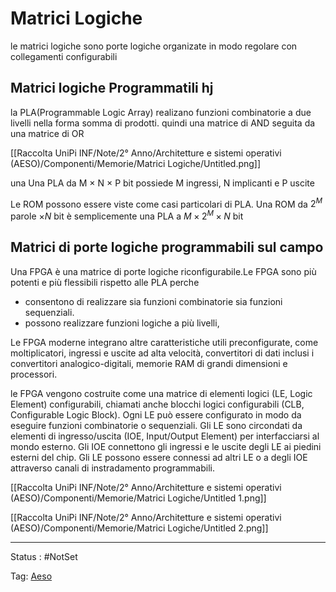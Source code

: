 # Matrici Logiche

le matrici logiche sono porte logiche organizate in modo regolare con collegamenti configurabili

## Matrici logiche Programmatili  hj

la PLA(Programmable Logic Array) realizano funzioni combinatorie a due livelli nella forma somma di prodotti. quindi una matrice di AND seguita da una matrice di OR

[[Raccolta UniPi INF/Note/2° Anno/Architetture e sistemi operativi (AESO)/Componenti/Memorie/Matrici Logiche/Untitled.png]]

una Una PLA da M × N × P bit possiede M ingressi, N implicanti e P uscite

Le ROM possono essere viste come casi particolari di PLA. Una ROM da $2^M$ parole $\times N$ bit è semplicemente una PLA a $M \times 2^M \times N$  bit

## Matrici di porte logiche programmabili sul campo

Una FPGA è una matrice di porte logiche riconfigurabile.Le FPGA sono
più potenti e più flessibili rispetto alle PLA perche

- consentono di realizzare sia funzioni combinatorie sia funzioni sequenziali.
- possono realizzare funzioni logiche a più livelli,

Le FPGA moderne integrano altre caratteristiche utili preconfigurate, come moltiplicatori, ingressi e uscite ad alta velocità, convertitori di dati inclusi i convertitori analogico-digitali, memorie RAM di grandi dimensioni e processori.

le FPGA vengono costruite come una matrice di elementi logici (LE, Logic Element) configurabili, chiamati anche blocchi logici configurabili (CLB,
Configurable Logic Block). Ogni LE può essere configurato in modo da eseguire funzioni combinatorie o sequenziali. Gli LE sono circondati da elementi di ingresso/uscita (IOE, Input/Output Element) per interfacciarsi al mondo esterno.
Gli IOE connettono gli ingressi e le uscite degli LE ai piedini esterni del chip.
Gli LE possono essere connessi ad altri LE o a degli IOE attraverso canali di
instradamento programmabili.

[[Raccolta UniPi INF/Note/2° Anno/Architetture e sistemi operativi (AESO)/Componenti/Memorie/Matrici Logiche/Untitled 1.png]]

[[Raccolta UniPi INF/Note/2° Anno/Architetture e sistemi operativi (AESO)/Componenti/Memorie/Matrici Logiche/Untitled 2.png]]

---

Status : #NotSet

Tag: [Aeso](../../../Architetture%20e%20sistemi%20operativi%20(AESO)%201e0e264228a748feabc5de07d5a770db.md)
